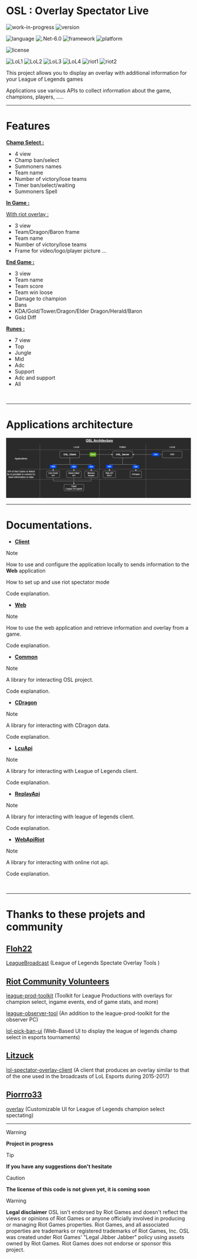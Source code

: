 # **OSL : Overlay Spectator Live**
![work-in-progress](https://img.shields.io/badge/respos%20status-WIP-yellow)
![version](https://img.shields.io/badge/version-v1.1.0-blue)

![language](https://img.shields.io/badge/language-c%23-brightgreen)
![.Net-6.0](https://img.shields.io/badge/.NET-6.0-brightgreen)
![framework](https://img.shields.io/badge/framework-blazor-brightgreen)
![platform](https://img.shields.io/badge/platform-windows-brightgreen)

![license](https://img.shields.io/badge/license-comming%20soon-critical)

![LoL1](https://img.shields.io/badge/Game%20Client%20API-League%20of%20Legends-blue)
![LoL2](https://img.shields.io/badge/Game%20Client%20Replay%20API-League%20of%20Legends-blue)
![LoL3](https://img.shields.io/badge/Live%20Events%20API-League%20of%20Legends-blue)
![LoL4](https://img.shields.io/badge/Memory%20Reader-League%20of%20Legends-blue)
![riot1](https://img.shields.io/badge/Web%20API%20Riot-RIOT-blue)
![riot2](https://img.shields.io/badge/CDragon%20API-CDragon-blue)


This project allows you to display an overlay with additional information for your League of Legends games

Applications use various APIs to collect information about the game, champions, players, .....

---

# **Features**

**[Champ Select :](https://sky-csc.github.io/OSL/web/index.html#information-display-with-overlay-in-champ-select)**
- 4 view
- Champ ban/select
- Summoners names
- Team name
- Number of victory/lose teams
- Timer ban/select/waiting
- Summoners Spell

**[In Game :](https://sky-csc.github.io/OSL/web/index.html#information-display-with-overlay-in-game)**

[With riot overlay :](https://sky-csc.github.io/OSL/web/index.html#with-riot-overlay-)
- 3 view
- Team/Dragon/Baron frame
- Team name
- Number of victory/lose teams
- Frame for video/logo/player picture ...

**[End Game :](https://sky-csc.github.io/OSL/web/index.html#information-display-with-overlay-in-end-game)**
- 3 view
- Team name
- Team score
- Team win loose
- Damage to champion
- Bans
- KDA/Gold/Tower/Dragon/Elder Dragon/Herald/Baron
- Gold Diff

**[Runes :](https://sky-csc.github.io/OSL/web/index.html#information-display-with-overlay-runes)**
- 7 view
- Top
- Jungle
- Mid
- Adc
- Support
- Adc and support
- All

<br>

---

# Applications architecture 
![](picture/OSL-architecture2.drawio.png)

---

# Documentations.
- [**Client**](client/index.md)
> [!NOTE] 
> How to use and configure the application locally to sends information to the **Web** application
>
> How to set up and use riot spectator mode
>
> Code explanation.

- [**Web**](web/index.md)
> [!NOTE]
> How to use the web application and retrieve information and overlay from a game.
>
> Code explanation.

- [**Common**](common/index.md)
> [!NOTE]
> A library for interacting OSL project.
>
> Code explanation.

- [**CDragon**](cdragon/index.md)
> [!NOTE]
> A library for interacting with CDragon data.
>
> Code explanation.

- [**LcuApi**](lcuapi/index.md)
> [!NOTE]
> A library for interacting with League of Legends client.
>
> Code explanation.

- [**ReplayApi**](replayapi/index.md)
> [!NOTE]
> A library for interacting with league of legends client.
>
> Code explanation.

- [**WebApiRiot**](webapiriot/index.md)
> [!NOTE]
> A library for interacting with online riot api.
>
> Code explanation.

<br>

---

# Thanks to these projets and community
## [Floh22](https://github.com/floh22)

[LeagueBroadcast](https://github.com/floh22/LeagueBroadcast) (League of Legends Spectate Overlay Tools )

## [Riot Community Volunteers ](https://github.com/RCVolus)

[league-prod-toolkit](https://github.com/RCVolus/league-prod-toolkit) (Toolkit for League Productions with overlays for champion select, ingame events, end of game stats, and more)

[league-observer-tool](https://github.com/RCVolus/league-observer-tool) (An addition to the league-prod-toolkit for the observer PC)

[lol-pick-ban-ui](https://github.com/RCVolus/lol-pick-ban-ui) (Web-Based UI to display the league of legends champ select in esports tournaments)

## [Litzuck](https://github.com/Litzuck)

[lol-spectator-overlay-client](https://github.com/Litzuck/lol-spectator-overlay-client) (A client that produces an overlay similar to that of the one used in the broadcasts of LoL Esports during 2015-2017)

## [Piorrro33](https://github.com/piorrro33)

[overlay](https://github.com/piorrro33/overlay/tree/v1.5.1) (Customizable UI for League of Legends champion select spectating)

---

> [!WARNING] 
> **Project in progress** 

> [!TIP]
> **If you have any suggestions don't hesitate**

> [!CAUTION]
> **The license of this code is not given yet, it is coming soon**

> [!WARNING]
> **Legal disclaimer**
> OSL isn't endorsed by Riot Games and doesn't reflect the views or opinions of Riot Games or anyone officially involved in producing or managing Riot Games properties. Riot Games, and all associated properties are trademarks or registered trademarks of Riot Games, Inc.
> OSL was created under Riot Games' "Legal Jibber Jabber" policy using assets owned by Riot Games.  Riot Games does not endorse or sponsor this project.